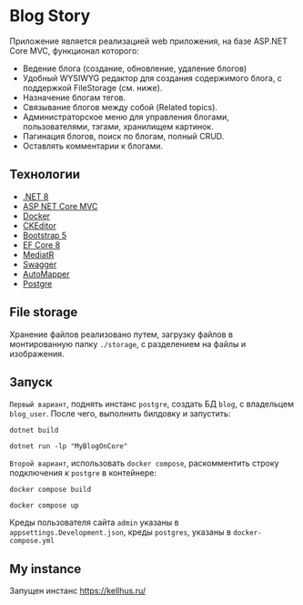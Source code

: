 # Blog Story

Приложение является реализацией web приложения, на базе ASP.NET Core MVC, функционал которого:
- Ведение блога (создание, обновление, удаление блогов)
- Удобный WYSIWYG редактор для создания содержимого блога, с поддержкой FileStorage (см. ниже).
- Назначение блогам тегов.
- Связывание блогов между собой (Related topics).
- Администраторское меню для управления блогами, пользователями, тэгами, хранилищем картинок.
- Пагинация блогов, поиск по блогам, полный CRUD.
- Оставлять комментарии к блогами.

## Технологии

- [.NET 8](https://dotnet.microsoft.com/en-us/download/dotnet/6.0)
- [ASP NET Core MVC](https://learn.microsoft.com/ru-ru/aspnet/core/introduction-to-aspnet-core?view=aspnetcore-7.0)
- [Docker](https://www.docker.com/)
- [CKEditor](https://ckeditor.com/)
- [Bootstrap 5](https://getbootstrap.com/)
- [EF Core 8](https://learn.microsoft.com/ru-ru/ef/core/what-is-new/ef-core-7.0/plan)
- [MediatR](https://github.com/jbogard/MediatR)
- [Swagger](https://swagger.io/)
- [AutoMapper](https://automapper.org/)
- [Postgre](https://www.postgresql.org/)

## File storage

Хранение файлов реализовано путем, загрузку файлов в монтированную папку `./storage`, с разделением на файлы и изображения.

## Запуск

`Первый вариант`, поднять инстанс `postgre`, создать БД `blog`, с владельцем `blog_user`. После чего, выполнить билдовку и запустить:

```dotnet build```

```dotnet run -lp "MyBlogOnCore"```

`Второй вариант`, использовать `docker compose`, раскомментить строку подключения к `postgre` в контейнере:

```
docker compose build
```

```
docker compose up
```

Креды пользователя сайта `admin` указаны в `appsettings.Development.json`, креды `postgres`, указаны в `docker-compose.yml`


## My instance

Запущен инстанс https://kellhus.ru/
